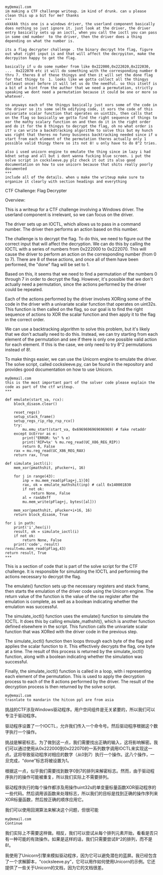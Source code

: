 ```
my@email.com
im making a CTF challenge writeup. im kind of drunk. can u please clean this up a bit for me? thanks
***
okkkkk this one is a windows driver, the userland component basically does nothing so just ignore it. just look at the driver, the driver entry basically sets up an ioctl, when you call the ioctl you can pass in some cmd number  to the driver, then the driver does a thing depending on what the number is.

its a flag decrypter challenge . the binary decrpyt hte flag, figure out what right input is and that will affect the decrpyiton, make the decrpyiton happy to get the flag.

basically if u do some number from like 0x222000,0x222020,0x222030, ...  0x222070 etc it will do something with the corresponding number 0 thru 7. theres 8 of these thingys and then it will set the done flag for that thingy to  1. looks like we gotta collect all the thingys (atleast once) before it will let us do the needful. so this itself is a bit of a hint from the author that we need a permutation, strictly speaking we dont need a permutation because it could be one or more so whatever.

so anyways each of the thingys basically just xors some of the code in the driver so its some selfm odifying code, it xors the code of this univariate scalar function that operates on uint32s, then calls that on the flag so basically we gotta find the right sequence of things to xor the mathy scalary function on and then do it in the right order and do it for the 8 thingys to decrypt the flag, oh no what order is it? u can write a backdtracking algorithm to solve this but my hunch was right that theres no funny business backtracking needed since if u start from each element of the permutation theres actually only 1 possible valid thingy there so its not 8! u only have to do 8^2 tries.

also i used unicorn engine to emulate the thing since im lazy i had kdnet setup and all but i dont wanna fucking blue screen. i put the solve script in cocksleeve.py plz check it out its also good documentation on how to use unicorn because that shits really poorly documented
***
include all of the details. when u make the writeup make sure to organize it clearly with section headings and everything
```

CTF Challenge: Flag Decrypter

Overview:

This is a writeup for a CTF challenge involving a Windows driver. The userland component is irrelevant, so we can focus on the driver.

The driver sets up an IOCTL, which allows us to pass in a command number. The driver then performs an action based on this number.

The challenge is to decrypt the flag. To do this, we need to figure out the correct input that will affect the decryption. We can do this by calling the IOCTL with a series of numbers from 0x222000 to 0x222070. This will cause the driver to perform an action on the corresponding number (from 0 to 7). There are 8 of these actions, and once all of them have been performed, the "done" flag will be set to 1.

Based on this, it seems that we need to find a permutation of the numbers 0 through 7 in order to decrypt the flag. However, it's possible that we don't actually need a permutation, since the actions performed by the driver could be repeated.

Each of the actions performed by the driver involves XORing some of the code in the driver with a univariate scalar function that operates on uint32s. This function is then called on the flag, so our goal is to find the right sequence of actions to XOR the scalar function and then apply it to the flag in the correct order.

We can use a backtracking algorithm to solve this problem, but it's likely that we don't actually need to do this. Instead, we can try starting from each element of the permutation and see if there is only one possible valid action for each element. If this is the case, we only need to try 8^2 permutations instead of 8!.

To make things easier, we can use the Unicorn engine to emulate the driver. The solve script, called cocksleeve.py, can be found in the repository and provides good documentation on how to use Unicorn.


```
my@email.com
this is the most important part of the solver code please explain the code as part of the ctf writeup.
***

def emulate(start_va, rcx):
    block_disasm.clear()

    reset_regs()
    setup_stack_frame()
    setup_regs_rip_rbp_rsp_rcx()
    try:
        mu.emu_start(start_va, 0x6969696969696969) # fake retaddr
    except UcError as e:
        print("ERROR: %s" % e)
        print('RIP=%x' % mu.reg_read(UC_X86_REG_RIP))
        return 0, False
    rax = mu.reg_read(UC_X86_REG_RAX)
    return rax, True

def simulate_ioctl(i):
    mem_xor(pmathshit, pFucker+i, 16)
    
    for j in range(43):
        inp = mu.mem_read(pFlag+j,1)[0]
        rax, ok = emulate_mathshit(inp) # call 0x140001B30
        if not ok:
            return None, False
        al = rax&0xff
        mu.mem_write(pFlag+j, bytes([al]))
    
    mem_xor(pmathshit, pFucker+i+16, 16)
    return block_disasm, True

for i in path:
    print('i',hex(i))
    result, ok = simulate_ioctl(i)
    if not ok:
        return None, False
    print('code', result)
result=mu.mem_read(pFlag,43)
return result, True
***
```

This is a section of code that is part of the solve script for the CTF challenge. It is responsible for simulating the IOCTL and performing the actions necessary to decrypt the flag.

The emulate() function sets up the necessary registers and stack frame, then starts the emulation of the driver code using the Unicorn engine. The return value of the function is the value of the rax register after the emulation is complete, as well as a boolean indicating whether the emulation was successful.

The simulate_ioctl() function uses the emulate() function to simulate the IOCTL. It does this by calling emulate_mathshit(), which is another function defined elsewhere in the script. This function calls the univariate scalar function that was XORed with the driver code in the previous step.

The simulate_ioctl() function then loops through each byte of the flag and applies the scalar function to it. This effectively decrypts the flag, one byte at a time. The result of this process is returned by the simulate_ioctl() function, along with a boolean indicating whether the simulation was successful.

Finally, the simulate_ioctl() function is called in a loop, with i representing each element of the permutation. This is used to apply the decryption process to each of the 8 actions performed by the driver. The result of the decryption process is then returned by the solve script.

```
my@email.com
trasnlate to mandarin the hitcon ppl are from asia
```

挑战的CTF涉及Windows驱动程序。用户空间组件是无关紧要的，所以我们可以专注于驱动程序。

驱动程序设置了一个IOCTL，允许我们传入一个命令号。然后驱动程序根据这个数字执行一个操作。

挑战是解密标志。为了做到这一点，我们需要找出正确的输入，这将影响解密。我们可以通过使用从0x222000到0x222070的一系列数字调用IOCTL来实现这一点。这将导致驱动程序对相应的数字（从0到7）执行一个操作。这八个操作，一旦完成，“done”标志将被设置为1。

根据这一点，似乎我们需要找到数字0到7的排列来解密标志。然而，由于驱动程序执行的操作可能被重复，所以我们实际上不需要排列。

驱动程序执行的每个操作都涉及用操作uint32s的单变量标量函数XOR驱动程序的一些代码。然后调用该函数来处理标志，所以我们的目标是找到正确的操作序列来XOR标量函数，然后按正确的顺序应用它。

我们可以使用回溯算法来解决这个问题，但很可能

```
my@email.com
Continue
```

我们实际上不需要这样做。相反，我们可以尝试从每个排列元素开始，看看是否只有一种可能的有效操作。如果是这样的话，我们只需要尝试8^2的排列，而不是8!。

我使用了Unicorn引擎来模拟驱动程序，因为它可以避免潜在的蓝屏。我已经包含了一个求解脚本，“cocksleeve.py”，它可以用作如何使用Unicorn的示例。它还提供了一些关于Unicorn的文档，因为它的文档很差。
